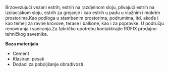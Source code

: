 Brzovezujući vezani estrih, estrih na razdjelnom sloju, plivajući estrih na izolacijskom sloju, estrih za grejanje i kao estrih u padu u vlažnim i mokrim prostorima.Kao podloga u stambenim prostorima, podrumima, itd.
akođe i kao temelj za ravne krovove, terase i balkone, kao i za popravke. U području renoviranja i saniranja.Za fabričku upotrebu kontaktirajte RÖFIX prodajno-tehničkog savetnika.

**Baza materijala**
- Cement
- Klasirani pesak
- Dodaci za poboljšanje obradivosti